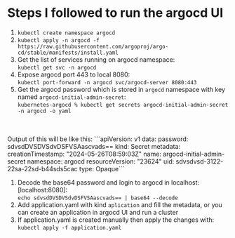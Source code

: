# Steps I followed to run the argocd UI

1. `kubectl create namespace argocd`
1. `kubectl apply -n argocd -f https://raw.githubusercontent.com/argoproj/argo-cd/stable/manifests/install.yaml`
1. Get the list of services running on argocd namespace:<br/>`kubectl get svc -n argocd`
1. Expose argocd port 443 to local 8080:<br/>`kubectl port-forward -n argocd svc/argocd-server 8080:443`
1. Get the argocd password which is stored in `argocd` namespace with key named `argocd-initial-admin-secret`:<br/>`kubernetes-argocd % kubectl get secrets argocd-initial-admin-secret -n argocd -o yaml`
<br/>
<br/>
Output of this will be like this:
    ```apiVersion: v1
    data:
        password: sdvsdDVSDVSdvDSFVSAascvads==
    kind: Secret
    metadata:
        creationTimestamp: "2024-05-26T08:59:03Z"
        name: argocd-initial-admin-secret
        namespace: argocd
        resourceVersion: "23624"
        uid: sdvsdvsd-3122-22sa-22sd-b44sds5cac
    type: Opaque```

1. Decode the base64 password and login to argocd in localhost: [localhost:8080]:<br/>
`echo sdvsdDVSDVSdvDSFVSAascvads== | base64 --decode`
1. Add application.yaml with kind `aplication` and fill the metadata, or you can create an application in argocd UI and run a cluster
1. If application.yaml is created manually then apply the changes with:<br/>`kubectl apply -f application.yaml`